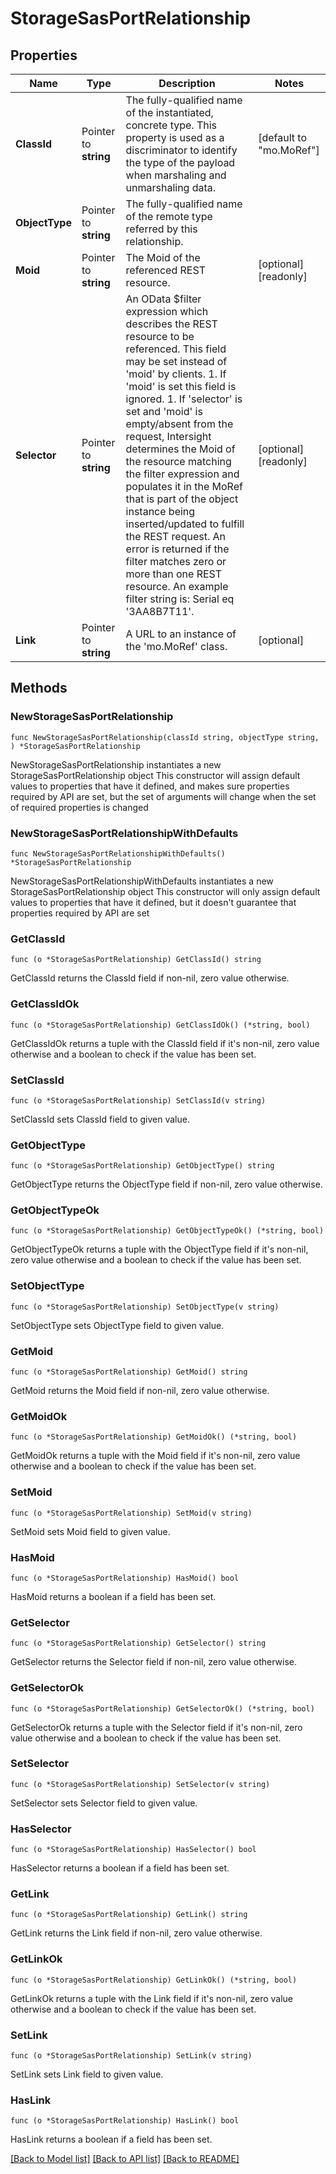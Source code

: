 # StorageSasPortRelationship

## Properties

Name | Type | Description | Notes
------------ | ------------- | ------------- | -------------
**ClassId** | Pointer to **string** | The fully-qualified name of the instantiated, concrete type. This property is used as a discriminator to identify the type of the payload when marshaling and unmarshaling data. | [default to "mo.MoRef"]
**ObjectType** | Pointer to **string** | The fully-qualified name of the remote type referred by this relationship. | 
**Moid** | Pointer to **string** | The Moid of the referenced REST resource. | [optional] [readonly] 
**Selector** | Pointer to **string** | An OData $filter expression which describes the REST resource to be referenced. This field may be set instead of &#39;moid&#39; by clients. 1. If &#39;moid&#39; is set this field is ignored. 1. If &#39;selector&#39; is set and &#39;moid&#39; is empty/absent from the request, Intersight determines the Moid of the resource matching the filter expression and populates it in the MoRef that is part of the object instance being inserted/updated to fulfill the REST request. An error is returned if the filter matches zero or more than one REST resource. An example filter string is: Serial eq &#39;3AA8B7T11&#39;. | [optional] [readonly] 
**Link** | Pointer to **string** | A URL to an instance of the &#39;mo.MoRef&#39; class. | [optional] 

## Methods

### NewStorageSasPortRelationship

`func NewStorageSasPortRelationship(classId string, objectType string, ) *StorageSasPortRelationship`

NewStorageSasPortRelationship instantiates a new StorageSasPortRelationship object
This constructor will assign default values to properties that have it defined,
and makes sure properties required by API are set, but the set of arguments
will change when the set of required properties is changed

### NewStorageSasPortRelationshipWithDefaults

`func NewStorageSasPortRelationshipWithDefaults() *StorageSasPortRelationship`

NewStorageSasPortRelationshipWithDefaults instantiates a new StorageSasPortRelationship object
This constructor will only assign default values to properties that have it defined,
but it doesn't guarantee that properties required by API are set

### GetClassId

`func (o *StorageSasPortRelationship) GetClassId() string`

GetClassId returns the ClassId field if non-nil, zero value otherwise.

### GetClassIdOk

`func (o *StorageSasPortRelationship) GetClassIdOk() (*string, bool)`

GetClassIdOk returns a tuple with the ClassId field if it's non-nil, zero value otherwise
and a boolean to check if the value has been set.

### SetClassId

`func (o *StorageSasPortRelationship) SetClassId(v string)`

SetClassId sets ClassId field to given value.


### GetObjectType

`func (o *StorageSasPortRelationship) GetObjectType() string`

GetObjectType returns the ObjectType field if non-nil, zero value otherwise.

### GetObjectTypeOk

`func (o *StorageSasPortRelationship) GetObjectTypeOk() (*string, bool)`

GetObjectTypeOk returns a tuple with the ObjectType field if it's non-nil, zero value otherwise
and a boolean to check if the value has been set.

### SetObjectType

`func (o *StorageSasPortRelationship) SetObjectType(v string)`

SetObjectType sets ObjectType field to given value.


### GetMoid

`func (o *StorageSasPortRelationship) GetMoid() string`

GetMoid returns the Moid field if non-nil, zero value otherwise.

### GetMoidOk

`func (o *StorageSasPortRelationship) GetMoidOk() (*string, bool)`

GetMoidOk returns a tuple with the Moid field if it's non-nil, zero value otherwise
and a boolean to check if the value has been set.

### SetMoid

`func (o *StorageSasPortRelationship) SetMoid(v string)`

SetMoid sets Moid field to given value.

### HasMoid

`func (o *StorageSasPortRelationship) HasMoid() bool`

HasMoid returns a boolean if a field has been set.

### GetSelector

`func (o *StorageSasPortRelationship) GetSelector() string`

GetSelector returns the Selector field if non-nil, zero value otherwise.

### GetSelectorOk

`func (o *StorageSasPortRelationship) GetSelectorOk() (*string, bool)`

GetSelectorOk returns a tuple with the Selector field if it's non-nil, zero value otherwise
and a boolean to check if the value has been set.

### SetSelector

`func (o *StorageSasPortRelationship) SetSelector(v string)`

SetSelector sets Selector field to given value.

### HasSelector

`func (o *StorageSasPortRelationship) HasSelector() bool`

HasSelector returns a boolean if a field has been set.

### GetLink

`func (o *StorageSasPortRelationship) GetLink() string`

GetLink returns the Link field if non-nil, zero value otherwise.

### GetLinkOk

`func (o *StorageSasPortRelationship) GetLinkOk() (*string, bool)`

GetLinkOk returns a tuple with the Link field if it's non-nil, zero value otherwise
and a boolean to check if the value has been set.

### SetLink

`func (o *StorageSasPortRelationship) SetLink(v string)`

SetLink sets Link field to given value.

### HasLink

`func (o *StorageSasPortRelationship) HasLink() bool`

HasLink returns a boolean if a field has been set.


[[Back to Model list]](../README.md#documentation-for-models) [[Back to API list]](../README.md#documentation-for-api-endpoints) [[Back to README]](../README.md)


